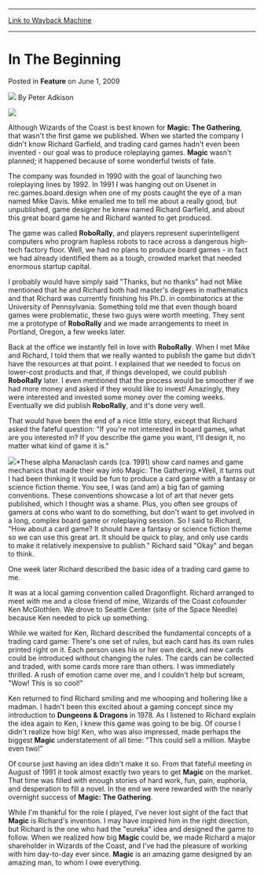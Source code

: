 
---
[Link to Wayback Machine](https://web.archive.org/web/20201112025344/https://magic.wizards.com/en/articles/archive/feature/beginning-2009-06-01)

[_metadata_:author]:- "Peter Adkison"
[_metadata_:description]:- "Although Wizards of the Coast is best known for Magic: The Gathering, that wasn't the first game we published. When we started the company I didn't know Richard Garfield, and trading card games hadn't even been invented - our goal was to produce roleplaying games. Magic wasn't planned; it happened because of some wonderful twists of fate."
[_metadata_:generator]:- "Drupal 7 (http://drupal.org)"
[_metadata_:publish_date]:- "2009-06-01"
[_metadata_:title]:- "In The Beginning"
[_metadata_:wayback_capture_timestamp]:- "2020-11-12 02:53:44+00:00"
[_metadata_:wayback_raw_url]:- "https://web.archive.org/web/20201112025344id_/https://magic.wizards.com/en/articles/archive/feature/beginning-2009-06-01"
[_metadata_:wayback_url]:- "https://magic.wizards.com/en/articles/archive/feature/beginning-2009-06-01"
---


In The Beginning
================



 Posted in **Feature**
 on June 1, 2009 






![](https://media.magic.wizards.com/styles/auth_small/public/generic-avatar-150_371.png)
By Peter Adkison














![](https://media.magic.wizards.com/image_legacy_migration/mtg/images/daily/features/41_fiveYears.jpg)  

Although Wizards of the Coast is best known for **Magic: The Gathering**, that wasn't the first game we published. When we started the company I didn't know Richard Garfield, and trading card games hadn't even been invented - our goal was to produce roleplaying games. **Magic** wasn't planned; it happened because of some wonderful twists of fate. 


The company was founded in 1990 with the goal of launching two roleplaying lines by 1992. In 1991 I was hanging out on Usenet in rec.games.board.design when one of my posts caught the eye of a man named Mike Davis. Mike emailed me to tell me about a really good, but unpublished, game designer he knew named Richard Garfield, and about this great board game he and Richard wanted to get produced. 


The game was called **RoboRally**, and players represent superintelligent computers who program hapless robots to race across a dangerous high-tech factory floor. Well, we had no plans to produce board games - in fact we had already identified them as a tough, crowded market that needed enormous startup capital. 


I probably would have simply said "Thanks, but no thanks" had not Mike mentioned that he and Richard both had master's degrees in mathematics and that Richard was currently finishing his Ph.D. in combinatorics at the University of Pennsylvania. Something told me that even though board games were problematic, these two guys were worth meeting. They sent me a prototype of **RoboRally** and we made arrangements to meet in Portland, Oregon, a few weeks later. 


Back at the office we instantly fell in love with **RoboRally**. When I met Mike and Richard, I told them that we really wanted to publish the game but didn't have the resources at that point. I explained that we needed to focus on lower-cost products and that, if things developed, we could publish **RoboRally** later. I even mentioned that the process would be smoother if we had more money and asked if they would like to invest! Amazingly, they were interested and invested some money over the coming weeks. Eventually we did publish **RoboRally**, and it's done very well. 


That would have been the end of a nice little story, except that Richard asked the fateful question: "If you're not interested in board games, what are you interested in? If you describe the game you want, I'll design it, no matter what kind of game it is." 


![](https://media.magic.wizards.com/image_legacy_migration/mtg/images/daily/features/41_alphaManaclash.jpg)*These alpha Manaclash cards (ca. 1991) show card names and game mechanics that made their way into Magic: The Gathering.*Well, it turns out I had been thinking it would be fun to produce a card game with a fantasy or science fiction theme. You see, I was (and am) a big fan of gaming conventions. These conventions showcase a lot of art that never gets published, which I thought was a shame. Plus, you often see groups of gamers at cons who want to do something, but don't want to get involved in a long, complex board game or roleplaying session. So I said to Richard, "How about a card game? It should have a fantasy or science fiction theme so we can use this great art. It should be quick to play, and only use cards to make it relatively inexpensive to publish." Richard said "Okay" and began to think. 


One week later Richard described the basic idea of a trading card game to me. 


It was at a local gaming convention called Dragonflight. Richard arranged to meet with me and a close friend of mine, Wizards of the Coast cofounder Ken McGlothlen. We drove to Seattle Center (site of the Space Needle) because Ken needed to pick up something. 


While we waited for Ken, Richard described the fundamental concepts of a trading card game: There's one set of rules, but each card has its own rules printed right on it. Each person uses his or her own deck, and new cards could be introduced without changing the rules. The cards can be collected and traded, with some cards more rare than others. I was immediately thrilled. A rush of emotion came over me, and I couldn't help but scream, "Wow! This is so cool!" 


Ken returned to find Richard smiling and me whooping and hollering like a madman. I hadn't been this excited about a gaming concept since my introduction to **Dungeons & Dragons** in 1978. As I listened to Richard explain the idea again to Ken, I knew this game was going to be big. Of course I didn't realize how big! Ken, who was also impressed, made perhaps the biggest **Magic** understatement of all time: "This could sell a million. Maybe even two!" 


Of course just having an idea didn't make it so. From that fateful meeting in August of 1991 it took almost exactly two years to get **Magic** on the market. That time was filled with enough stories of hard work, fun, pain, euphoria, and desperation to fill a novel. In the end we were rewarded with the nearly overnight success of **Magic: The Gathering**. 


While I'm thankful for the role I played, I've never lost sight of the fact that **Magic** is Richard's invention. I may have inspired him in the right direction, but Richard is the one who had the "eureka" idea and designed the game to follow. When we realized how big **Magic** could be, we made Richard a major shareholder in Wizards of the Coast, and I've had the pleasure of working with him day-to-day ever since. **Magic** is an amazing game designed by an amazing man, to whom I owe everything. 







